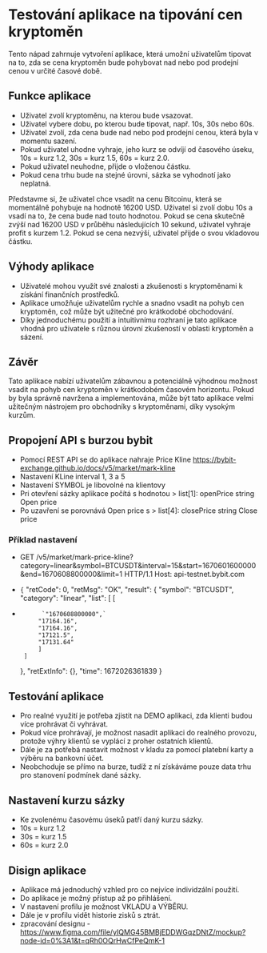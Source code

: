 # Testování aplikace na tipování cen kryptoměn

Tento nápad zahrnuje vytvoření aplikace, která umožní uživatelům tipovat na to, zda se cena kryptoměn bude pohybovat nad nebo pod prodejní cenou v určité časové době.

## Funkce aplikace

- Uživatel zvolí kryptoměnu, na kterou bude vsazovat.
- Uživatel vybere dobu, po kterou bude tipovat, např. 10s, 30s nebo 60s.
- Uživatel zvolí, zda cena bude nad nebo pod prodejní cenou, která byla v momentu sazení.
- Pokud uživatel uhodne vyhraje, jeho kurz se odvíjí od časového úseku, 10s = kurz 1.2, 30s = kurz 1.5, 60s = kurz 2.0.
- Pokud uživatel neuhodne, přijde o vloženou částku.
- Pokud cena trhu bude na stejné úrovni, sázka se vyhodnotí jako neplatná.

Představme si, že uživatel chce vsadit na cenu Bitcoinu, která se momentálně pohybuje na hodnotě 16200 USD. Uživatel si zvolí dobu 10s a vsadí na to, že cena bude nad touto hodnotou. Pokud se cena skutečně zvýší nad 16200 USD v průběhu následujících 10 sekund, uživatel vyhraje profit s kurzem 1.2. Pokud se cena nezvýší, uživatel přijde o svou vkladovou částku.

## Výhody aplikace

- Uživatelé mohou využít své znalosti a zkušenosti s kryptoměnami k získání finančních prostředků.
- Aplikace umožňuje uživatelům rychle a snadno vsadit na pohyb cen kryptoměn, což může být užitečné pro krátkodobé obchodování.
- Díky jednoduchému použití a intuitivnímu rozhraní je tato aplikace vhodná pro uživatele s různou úrovní zkušeností v oblasti kryptoměn a sázení.

## Závěr

Tato aplikace nabízí uživatelům zábavnou a potenciálně výhodnou možnost vsadit na pohyb cen kryptoměn v krátkodobém časovém horizontu. Pokud by byla správně navržena a implementována, může být tato aplikace velmi užitečným nástrojem pro obchodníky s kryptoměnami, díky vysokým kurzům.

## Propojení API s burzou bybit

- Pomocí REST API se do aplikace nahraje Price Kline https://bybit-exchange.github.io/docs/v5/market/mark-kline
- Nastavení KLine interval 1, 3 a 5
- Nastavení SYMBOL je libovolné na klientovy
- Pri otevření sázky aplikace počítá s hodnotou > list[1]: openPrice	string	Open price
- Po uzavření se porovnává Open price s > list[4]: closePrice	string	Close price

### Příklad nastavení

- GET /v5/market/mark-price-kline?category=linear&symbol=BTCUSDT&interval=15&start=1670601600000&end=1670608800000&limit=1 HTTP/1.1
Host: api-testnet.bybit.com

- `{`
    "retCode": 0,
    "retMsg": "OK",
    "result": {
        "symbol": "BTCUSDT",
        "category": "linear",
        "list": [
            [
 -           `"1670608800000",`
            "17164.16",
            "17164.16",
            "17121.5",
            "17131.64"
            ]
        ]
    },
    "retExtInfo": {},
    "time": 1672026361839
 }
	
## Testování aplikace
- Pro realné využití je potřeba zjistit na DEMO aplikaci, zda klienti budou více prohrávat či vyhrávat.
- Pokud více prohrávají, je možnost nasadit aplikaci do realného provozu, protože výhry klientů se vyplácí z proher ostatních klientů.
- Dále je za potřebá nastavit možnost v kladu za pomocí platební karty a výběru na bankovní účet.
- Neobchoduje se přímo na burze, tudíž z ní získáváme pouze data trhu pro stanovení podmínek dané sázky.

## Nastavení kurzu sázky
- Ke zvolenému časovému úseků patří daný kurzu sázky.
- 10s = kurz 1.2
- 30s = kurz 1.5
- 60s = kurz 2.0

## Disign aplikace
- Aplikace má jednoduchý vzhled pro co nejvíce individzální použití.
- Do aplikace je možný přístup až po přihlášení.
- V nastavení profilu je možnost VKLADU a VÝBĚRU.
- Dále je v profilu vidět historie zisků s ztrát.
- zpracování designu - https://www.figma.com/file/yIQMG45BMBjEDDWGqzDNtZ/mockup?node-id=0%3A1&t=qRh0OQrHwCfPeQmK-1



